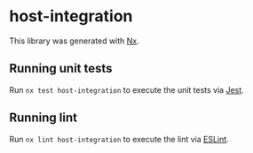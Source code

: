 # host-integration

This library was generated with [Nx](https://nx.dev).

## Running unit tests

Run `nx test host-integration` to execute the unit tests via [Jest](https://jestjs.io).

## Running lint

Run `nx lint host-integration` to execute the lint via [ESLint](https://eslint.org/).
